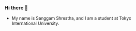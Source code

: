 ### Hi there 👋

- My name is Sanggam Shrestha, and I am a student at Tokyo International University.
